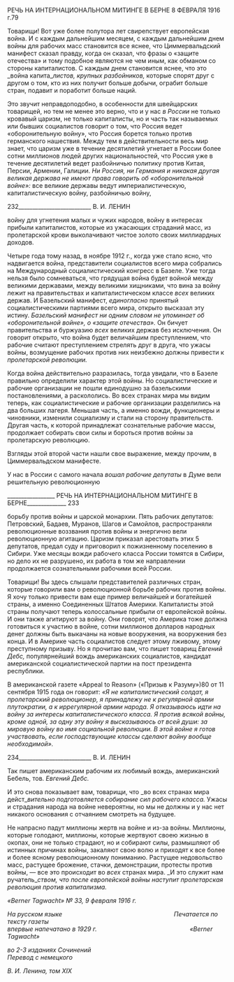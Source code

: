 РЕЧЬ НА ИНТЕРНАЦИОНАЛЬНОМ МИТИНГЕ В БЕРНЕ 8 ФЕВРАЛЯ 1916 г.79

Товарищи! Вот уже более полутора лет свирепствует европейская война. И с каж­дым дальнейшим месяцем, с каждым дальнейшим днем войны для рабочих масс стано­вится все яснее, что Циммервальдский манифест сказал правду, когда он сказал, что фразы о «защите отечества» и тому подобное являются не чем иным, как обманом со стороны капиталистов. С каждым днем становится яснее, что это _война капита­__листов, крупных разбойников,_ которые спорят друг с другом о том, кто из них получит больше добычи, ограбит больше стран, подавит и поработит больше на­ций.

Это звучит неправдоподобно, в особенности для швейцарских товарищей, но тем не менее это верно, что и у нас _в России_ не только кровавый царизм, не только капита­листы, но и часть так называемых или бывших социалистов говорит о том, что Россия ведет «оборонительную войну», что Россия борется только против германского наше­ствия. Между тем в действительности весь мир знает, что царизм уже в течение десяти­летий угнетает в России более сотни миллионов людей других национальностей, что Россия уже в течение десятилетий ведет разбойничью политику против Китая, Персии, Армении, Галиции. _Ни Россия, ни Германия и никакая другая великая_ _держава не имеют права говорить об «оборонительной войне»:_ все великие державы ведут империалистическую, капиталистическую войну, разбойни­чью войну,

  

232__________________________ В. И. ЛЕНИН

войну для угнетения малых и чужих народов, войну в интересах прибыли капитали­стов, которые из ужасающих страданий масс, из пролетарской крови выколачивают чистое золото своих миллиардных доходов.

Четыре года тому назад, в ноябре 1912 г., когда уже стало ясно, что надвигается вой­на, представители социалистов всего мира собрались на Международный социалисти­ческий конгресс в Базеле. Уже тогда нельзя было сомневаться, что грядущая война бу­дет войной между великими державами, между великими хищниками, что вина за вой­ну лежит на правительствах и капиталистическом классе _всех_ великих держав. И Ба­зельский манифест, _единогласно_ принятый социалистическими партиями всего мира, открыто высказал эту истину. _Базельский манифест ни одним словом не_ _упоминает об «оборонительной войне», о «защите отечества»._ Он бичует правительства и буржуазию _всех_ великих держав без исключения. Он говорит открыто, что война будет величайшим преступлением, что рабочие считают преступле­нием стрелять друг в друга, что ужасы войны, возмущение рабочих против них неиз­бежно должны привести к _пролетарской революции._

Когда война действительно разразилась, тогда увидали, что в Базеле правильно оп­ределили характер этой войны. Но социалистические и рабочие организации не пошли единодушно за базельскими постановлениями, а раскололись. Во всех странах мира мы видим теперь, как социалистические и рабочие организации разделились на два боль­ших лагеря. Меньшая часть, а именно вожди, функционеры и чиновники, изменили со­циализму и стали на сторону правительств. Другая часть, к которой принадлежат соз­нательные рабочие массы, продолжает собирать свои силы и бороться против войны за пролетарскую революцию.

Взгляды этой второй части нашли свое выражение, между прочим, в Циммервальд­ском манифесте.

У нас в России с самого начала _вошал рабочие депутаты_ в Думе вели решительную революционную

  

_________________ РЕЧЬ НА ИНТЕРНАЦИОНАЛЬНОМ МИТИНГЕ В БЕРНЕ______________ 233

борьбу против войны и царской монархии. Пять рабочих депутатов: Петровский, Бада­ев, Муранов, Шагов и Самойлов, распространяли революционные воззвания против войны и энергично вели революционную агитацию. Царизм приказал арестовать этих 5 депутатов, предал суду и приговорил к пожизненному поселению в Сибири. Уже меся­цы вожди рабочего класса России томятся в Сибири, но дело их не разрушено, их рабо­та в том же направлении продолжается сознательными рабочими всей России.

Товарищи! Вы здесь слышали представителей различных стран, которые говорили вам о революционной борьбе рабочих против войны. Я хочу только привести вам еще пример величайшей и богатейшей страны, а именно Соединенных Штатов Америки. Капиталисты этой страны получают теперь колоссальные прибыли от европейской войны. И они также агитируют за войну. Они говорят, что Америка тоже должна гото­виться к участию в войне, сотни миллионов долларов народных денег должны быть выкачаны на новые вооружения, на вооружения без конца. И в Америке часть социали­стов следует этому лживому, этому преступному призыву. Но я прочитаю вам, что пи­шет товарищ _Евгений Дебс,_ популярнейший вождь американских социалистов, канди­дат американской социалистической партии на пост президента республики.

В американской газете «Appeal to Reason» («Призыв к Разуму»)80 от 11 сентября 1915 года он говорит: _«Я не капиталистический солдат, я пролетар­ский революционер, я принадлежу не к регулярной армии плуто­кратии, а к иррегулярной армии народа. Я отказываюсь идти на войну за интересы капиталистического класса. Я против всякой войны, кроме одной, за одну эту войну я высказываюсь от всей души: за мировую войну во имя социальной революции. В этой войне я готов участвовать, если господствующие клас­сы сделают войну вообще необходимой»._

  

234__________________________ В. И. ЛЕНИН

Так пишет американским рабочим их любимый вождь, американский Бебель, тов. _Евгений Дебс._

И это снова показывает вам, товарищи, что _во всех странах мира дейст­__вительно подготовляется собирание сил рабочего класса._ Ужасы и страдания народа на войне невероятны, но мы не должны и у нас нет никакого основа­ния с отчаянием смотреть на будущее.

Не напрасно падут миллионы жертв на войне и из-за войны. Миллионы, которые го­лодают, миллионы, которые жертвуют своею жизнью в окопах, они не только страда­ют, но и собирают силы, размышляют об истинных причинах войны, закаляют свою волю и приходят к все более и более ясному революционному пониманию. Растущее недовольство масс, растущее брожение, стачки, демонстрации, протесты против войны, — все это происходит во _всех_ странах мира. _И это служит нам ручатель­__ством, что после европейской войны наступит пролетарская_ _революция против капитализма._

_«Berner Tagwacht» №_ _33, 9 февраля 1916 г._

_На русском языке_                                                                 _Печатается по тексту газеты  
впервые напечатано в 1929 г._                                                      _«Berner Tagwacht»_

_во 2-3 изданиях Сочинений                                                                     Перевод с немецкого_

_В. И. Ленина, том_ _XIX_